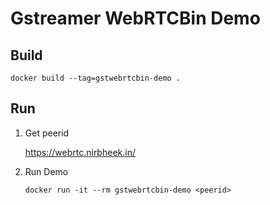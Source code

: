 # Gstreamer WebRTCBin Demo

## Build

```
docker build --tag=gstwebrtcbin-demo .
```

## Run

1. Get peerid

   https://webrtc.nirbheek.in/

2. Run Demo

   ```
   docker run -it --rm gstwebrtcbin-demo <peerid>
   ```
